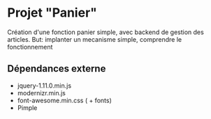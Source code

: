 
Projet "Panier"
===============
Création d'une fonction panier simple, avec backend de gestion des articles.
But: implanter un mecanisme simple, comprendre le fonctionnement

## Dépendances externe
- jquery-1.11.0.min.js
- modernizr.min.js
- font-awesome.min.css ( + fonts)
- Pimple
